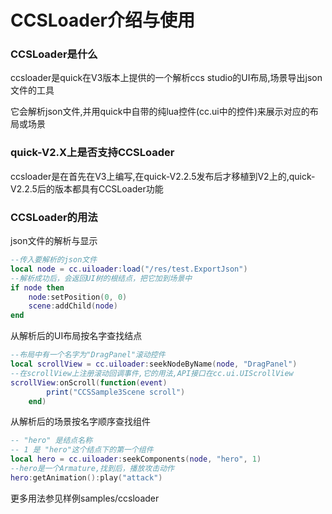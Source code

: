 # CCSLoader介绍与使用


### CCSLoader是什么

ccsloader是quick在V3版本上提供的一个解析ccs studio的UI布局,场景导出json文件的工具

它会解析json文件,并用quick中自带的纯lua控件(cc.ui中的控件)来展示对应的布局或场景


### quick-V2.X上是否支持CCSLoader

ccsloader是在首先在V3上编写,在quick-V2.2.5发布后才移植到V2上的,quick-V2.2.5后的版本都具有CCSLoader功能


### CCSLoader的用法


json文件的解析与显示

```lua
--传入要解析的json文件
local node = cc.uiloader:load("/res/test.ExportJson")
--解析成功后，会返回UI树的根结点，把它加到场景中
if node then
    node:setPosition(0, 0)
    scene:addChild(node)
end
```

从解析后的UI布局按名字查找结点

``` lua
--布局中有一个名字为"DragPanel"滚动控件
local scrollView = cc.uiloader:seekNodeByName(node, "DragPanel")
--在scrollView上注册滚动回调事件,它的用法,API接口在cc.ui.UIScrollView
scrollView:onScroll(function(event)
		print("CCSSample3Scene scroll")
	end)
```

从解析后的场景按名字顺序查找组件

``` lua
-- "hero" 是结点名称
-- 1 是 "hero"这个结点下的第一个组件
local hero = cc.uiloader:seekComponents(node, "hero", 1)
--hero是一个Armature,找到后，播放攻击动作
hero:getAnimation():play("attack")
```


更多用法参见样例samples/ccsloader
